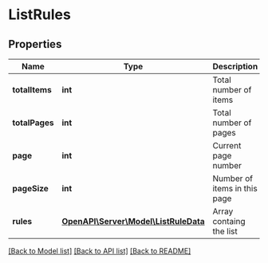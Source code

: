# ListRules

## Properties
Name | Type | Description | Notes
------------ | ------------- | ------------- | -------------
**totalItems** | **int** | Total number of items | 
**totalPages** | **int** | Total number of pages | 
**page** | **int** | Current page number | 
**pageSize** | **int** | Number of items in this page | 
**rules** | [**OpenAPI\Server\Model\ListRuleData**](ListRuleData.md) | Array containg the list | 

[[Back to Model list]](../README.md#documentation-for-models) [[Back to API list]](../README.md#documentation-for-api-endpoints) [[Back to README]](../README.md)



